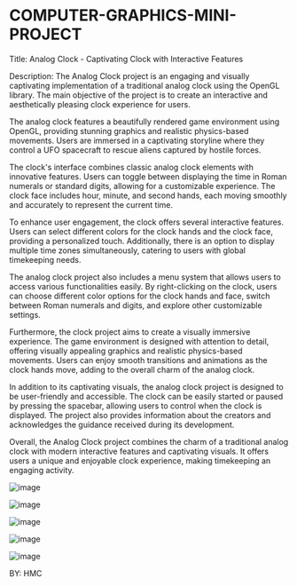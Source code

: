 # COMPUTER-GRAPHICS-MINI-PROJECT

Title: Analog Clock - Captivating Clock with Interactive Features

Description:
The Analog Clock project is an engaging and visually captivating implementation of a traditional analog clock using the OpenGL library. The main objective of the project is to create an interactive and aesthetically pleasing clock experience for users.

The analog clock features a beautifully rendered game environment using OpenGL, providing stunning graphics and realistic physics-based movements. Users are immersed in a captivating storyline where they control a UFO spacecraft to rescue aliens captured by hostile forces.

The clock's interface combines classic analog clock elements with innovative features. Users can toggle between displaying the time in Roman numerals or standard digits, allowing for a customizable experience. The clock face includes hour, minute, and second hands, each moving smoothly and accurately to represent the current time.

To enhance user engagement, the clock offers several interactive features. Users can select different colors for the clock hands and the clock face, providing a personalized touch. Additionally, there is an option to display multiple time zones simultaneously, catering to users with global timekeeping needs.

The analog clock project also includes a menu system that allows users to access various functionalities easily. By right-clicking on the clock, users can choose different color options for the clock hands and face, switch between Roman numerals and digits, and explore other customizable settings.

Furthermore, the clock project aims to create a visually immersive experience. The game environment is designed with attention to detail, offering visually appealing graphics and realistic physics-based movements. Users can enjoy smooth transitions and animations as the clock hands move, adding to the overall charm of the analog clock.

In addition to its captivating visuals, the analog clock project is designed to be user-friendly and accessible. The clock can be easily started or paused by pressing the spacebar, allowing users to control when the clock is displayed. The project also provides information about the creators and acknowledges the guidance received during its development.

Overall, the Analog Clock project combines the charm of a traditional analog clock with modern interactive features and captivating visuals. It offers users a unique and enjoyable clock experience, making timekeeping an engaging activity.


![image](https://github.com/HARSHMISHRA-521/COMPUTER-GRAPHICS-MINI-PROJECT/assets/121894609/9afaa368-2313-482a-93a4-222e8d14b9f1)

![image](https://github.com/HARSHMISHRA-521/COMPUTER-GRAPHICS-MINI-PROJECT/assets/121894609/6e9e79f0-dcbf-452c-8d8d-5091bc08a677)

![image](https://github.com/HARSHMISHRA-521/COMPUTER-GRAPHICS-MINI-PROJECT/assets/121894609/3464f9e8-167d-42f7-8b67-c11f4fa99a43)

![image](https://github.com/HARSHMISHRA-521/COMPUTER-GRAPHICS-MINI-PROJECT/assets/121894609/a026aabd-b082-4241-b94c-f40fa5cc86c0)

![image](https://github.com/HARSHMISHRA-521/COMPUTER-GRAPHICS-MINI-PROJECT/assets/121894609/577a845f-cbcb-4fe1-bead-56f6d65d6cc0)

BY: HMC




